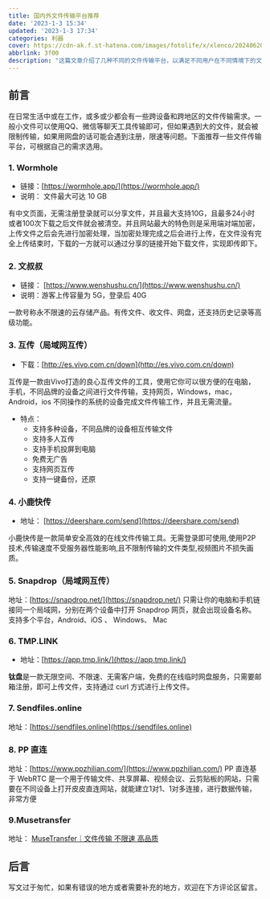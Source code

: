 ```yaml
---
title: 国内外文件传输平台推荐
date: '2023-1-3 15:34'
updated: '2023-1-3 17:34'
categories: 利器
cover: https://cdn-ak.f.st-hatena.com/images/fotolife/x/xlenco/20240620/20240620230951.jpg
abbrlink: 3f00
description: "这篇文章介绍了几种不同的文件传输平台，以满足不同用户在不同情境下的文件传输需求。"
---
```

## 前言

在日常生活中或在工作，或多或少都会有一些跨设备和跨地区的文件传输需求。一般小文件可以使用QQ、微信等聊天工具传输即可，但如果遇到大的文件，就会被限制传输，如果用网盘的话可能会遇到注册，限速等问题。下面推荐一些文件传输平台，可根据自己的需求选用。

### 1. Wormhole

- 链接：[https://wormhole.app/](https://wormhole.app/)
- 说明： 文件最大可达 10 GB

有中文页面，无需注册登录就可以分享文件，并且最大支持10G，且最多24小时或者100次下载之后文件就会被清空。并且网站最大的特色则是采用端对端加密，上传文件之后会先进行加密处理，当加密处理完成之后会进行上传，在文件没有完全上传结束时，下载的一方就可以通过分享的链接开始下载文件，实现即传即下。

### 2. 文叔叔

- 链接： [https://www.wenshushu.cn/](https://www.wenshushu.cn/)
- 说明：游客上传容量为 5G，登录后 40G

一款号称永不限速的云存储产品。有传文件、收文件、网盘，还支持历史记录等高级功能。

### 3. 互传（局域网互传）

- 下载：[http://es.vivo.com.cn/down](http://es.vivo.com.cn/down)

互传是一款由Vivo打造的良心互传文件的工具，使用它你可以很方便的在电脑，手机，不同品牌的设备之间进行文件传输，支持网页，Windows，mac，Android，ios 不同操作的系统的设备完成文件传输工作，并且无需流量。

- 特点： 
   - 支持多种设备，不同品牌的设备相互传输文件
   - 支持多人互传
   - 支持手机投屏到电脑
   - 免费无广告
   - 支持网页互传
   - 支持一键备份，还原

### 4. 小鹿快传

- 地址： [https://deershare.com/send](https://deershare.com/send)

小鹿快传是一款简单安全高效的在线文件传输工具。无需登录即可使用,使用P2P技术,传输速度不受服务器性能影响,且不限制传输的文件类型,视频图片不损失画质。

### 5. Snapdrop（局域网互传）

地址：[https://snapdrop.net/](https://snapdrop.net/)
只需让你的电脑和手机链接同一个局域网，分别在两个设备中打开 Snapdrop 网页，就会出现设备名称。支持多个平台，Android、iOS 、 Windows、 Mac

### 6. TMP.LINK

- 地址：[https://app.tmp.link/](https://app.tmp.link/)

**钛盘**是一款无限空间、不限速、无需客户端，免费的在线临时网盘服务，只需要邮箱注册，即可上传文件，支持通过 curl 方式进行上传文件。

### 7. Sendfiles.online

地址：[https://sendfiles.online](https://sendfiles.online)

### 8. PP 直连

地址：[https://www.ppzhilian.com/](https://www.ppzhilian.com/)
PP 直连基于 WebRTC 是一个用于传输文件、共享屏幕、视频会议、云剪贴板的网站，只需要在不同设备上打开皮皮直连网站，就能建立1对1、1对多连接，进行数据传输，非常方便

### 9.Musetransfer

地址：
[MuseTransfer｜文件传输 不限速 高品质](https://musetransfer.com)

## 后言

写文过于匆忙，如果有错误的地方或者需要补充的地方，欢迎在下方评论区留言。
